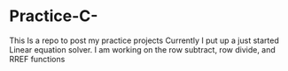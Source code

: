 # Practice-C-
This Is a repo to post my practice projects
Currently I put up a just started Linear equation solver. I am working on the row subtract, row divide, and RREF functions
